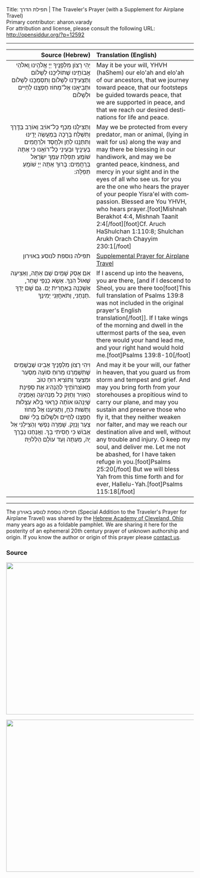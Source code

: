 <html>
<head></head>
<body>
Title: תפילת הדרך | The Traveler's Prayer (with a Supplement for Airplane Travel)<br />
Primary contributor: aharon.varady<br />
For attribution and license, please consult the following URL: <a href="http://opensiddur.org/?p=12592">http://opensiddur.org/?p=12592</a>
<p />
<hr />

<table style="margin-left: auto;margin-right: auto;" class="draggable">
<thead><tr><th id="x" style="text-align: right;">Source (Hebrew)</th><th style="text-align: left;">Translation (English)</th></tr></thead>
<tbody>
<tr><td style="vertical-align:top;" width="46%">
<div class="liturgy" lang="he" style="text-align: right;">
יְהִי רָצוֹן מִלְּפָנֶֽיךָ 
יְיָ אֱלֹהֵֽינוּ וֵֽאלֹהֵי אֲבוֹתֵֽינוּ 
שֶׁתּוֹלִיכֵֽנוּ לְשָׁלוֹם 
וְתַצְעִידֵֽנוּ לְשָׁלוֹם 
וְתִסְמְכֵֽנוּ לְשָׁלוֹם 
וּתְבִיאֵֽנוּ אֶל־מְחוֹז חֶפְצֵֽנוּ לְחַיִּים וּלְשָׁלוֹם 
</span></div>
</td>
 
<td style="vertical-align:top;" width="53%">
<div class="english" lang="en">
May it be your will, 
YHVH (haShem) our elo'ah and elo'ah of our ancestors, 
that we journey toward peace, 
that our footsteps be guided towards peace, 
that we are supported in peace,
and that we reach our desired destinations for life and peace. 
</div></td></tr>


<tr><td style="vertical-align:top;" width="46%">
<div class="liturgy" lang="he" style="text-align: right;">
וְתַצִּילֵֽנוּ מִכַּף כָּל־אוֹיֵב וְאוֹרֵב בַּדֶּֽרֶךְ 
וְתִשְׁלַח בְּרָכָה בְּמַעֲשֵׂה יָדֵֽינוּ 
וְתִתְּנֵֽנוּ לְחֵן וּלְחֶֽסֶד וּלְרַחֲמִים בְּעֵינֶֽיךָ 
וּבְעֵינֵי כָל־רוֹאֵֽנוּ 
כִּי אַתָּה שׁוֹמֵֽעַ תְּפִלַּת עַמְּךָ יִשְׂרָאֵל בְּרַחֲמִים: 
בָּרוּךְ אַתָּה יְיָ שׁוֹמֵֽעַ תְּפִלָּה:‏ 
</span></div>
</td>
 
<td style="vertical-align:top;" width="53%">
<div class="english" lang="en">
May we be protected from every predator, man or animal, (lying in wait for us) along the way 
and may there be blessing in our handiwork, 
and may we be granted peace, kindness, and mercy in your sight
and in the eyes of all who see us. 
for you are the one who hears the prayer of your people Yisra'el with compassion. 
Blessed are You YHVH, who hears prayer.[foot]Mishnah Berakhot 4:4, Mishnah Taanit 2:4[/foot][foot]Cf. Aruch HaShulchan 1:110:8; Shulchan Arukh Orach Chayyim 230:1[/foot]
</div></td></tr>


<tr><td style="vertical-align:top;" width="46%">
<div class="liturgy" lang="he" style="text-align: right;">
תפילה נוספת לנוסע באוירון
</span></div>
</td>
 
<td style="vertical-align:top;" width="53%">
<div class="english" lang="en">
<u>Supplemental Prayer for Airplane Travel</u>
</div>
</td></tr>


<tr><td style="vertical-align:top;" width="46%">
<div class="liturgy" lang="he" style="text-align: right;">
אִם אֶסַק שָׁמַיִם שָׁם אָתָּה, 
וְאַצִיעָה שְׁאוֺל הִנְךָ. 
אֶשָׂא כַנְפֵי שָׁחַר, 
אֶשְׁכְּנָה בְאַחֲרִית יָם. 
גַם שָׁם יָדְךָ תַנְחֵנִי, 
וְתֹאחֲזֵנִי יְמִינְךָ. 
</span></div>
</td>
 
<td style="vertical-align:top;" width="53%">
<div class="english" lang="en">
If I ascend up into the heavens, you are there, 
[and if I descend to Sheol, you are there too[foot]This full translation of Psalms 139:8 was not included in the original prayer's English translation[/foot]]. 
If I take wings of the morning 
and dwell in the uttermost parts of the sea, 
even there would your hand lead me, 
and your right hand would hold me.[foot]Psalms 139:8-10[/foot] 
</div></td></tr>


<tr><td style="vertical-align:top;" width="46%">
<div class="liturgy" lang="he" style="text-align: right;">
וִיהִי רָצוֺן מִלְפָנֶיךָ 
אָבִינוּ שֶׁבַשָׁמַיִם 
שֶׁתִּשְׁמְרֵנוּ מֵרוּחַ סוֺעָה מִסַעַר וּמִצַעַר 
וְתוֺצִיא רוּחַ טוֺב מֵאוֺצרוֺתֶיךָ 
לְהַנְהִיג אֶת סְפִינַת הָאַוִיר 
וְחַזֵק כָּל מַנְהִיגֶהָ וְאָמָנֶיהָ שֶׁיַנְהִגוּ אוֺתָה כָּרָאוּי 
בְּלֹא עַצְלוּת וְתֵשׁוּת כֹּחַ, 
וְתַגִיעֵנוּ אֶל מְחוֺז חֶפְצֵנוּ לְחַיִים וּלְשָׁלוֺם 
בְּלִי שׁוּם צַעַר וָנֵזֶק. 
שָׁמְרָה נַפְשִׁי וְהַצִילֵנִי 
אַל אֵבוֹשׁ 
כִּי חָסִיתִי בָךְ. 
וַאֲנַחְנוּ נְבָרֵךְ יָהּ, 
מֵעַתָּה וְעַד עוֺלָם הַלְלוּיָהּ׃
</span></div>
</td>
 
<td style="vertical-align:top;" width="53%">
<div class="english" lang="en">
And may it be your will, 
our father in heaven, 
that you guard us from storm and tempest and grief. 
And may you bring forth from your storehouses a propitious wind 
to carry our plane, 
and may you sustain and preserve those who fly it, 
that they neither weaken nor falter, 
and may we reach our destination alive and well, 
without any trouble and injury. 
O keep my soul, and deliver me. 
Let me not be abashed, 
for I have taken refuge in you.[foot]Psalms 25:20[/foot] 
But we will bless Yah 
from this time forth and for ever, Hallelu-Yah.[foot]Psalms 115:18[/foot]
</div>
</td></tr></tbody></table>

<hr />

The תפילה נוספת לנוסע באוירון (Special Addition to the Traveler's Prayer for Airplane Travel) was shared by the <a href="http://www.hac1.org/">Hebrew Academy of Cleveland, Ohio</a> many years ago as a foldable pamphlet. We are sharing it here for the posterity of an ephemeral 20th century prayer of unknown authorship and origin. If you know the author or origin of this prayer please <a href="https://opensiddur.org/contact/">contact us</a>.

<h3>Source</h3>

<a href="https://opensiddur.org/wp-content/uploads/2016/02/2016-05-28-0001-e1464500501780.jpg"><img src="https://opensiddur.org/wp-content/uploads/2016/02/2016-05-28-0001-e1464500501780-1024x653.jpg" alt="" width="640" height="408" class="alignnone size-large wp-image-13572" /></a>

<a href="https://opensiddur.org/wp-content/uploads/2016/02/2016-05-28-0002-e1464500526697.jpg"><img src="https://opensiddur.org/wp-content/uploads/2016/02/2016-05-28-0002-e1464500526697-1024x653.jpg" alt="" width="640" height="408" class="alignnone size-large wp-image-13573" /></a>
</body>
</html>